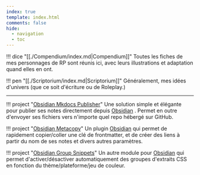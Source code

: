 ```yaml
---
index: true
template: index.html
comments: false
hide:
  - navigation
  - toc
---
```


<div class="grid cards" markdown>

!!! dice "[[./Compendium/index.md|Compendium]]"
    Toutes les fiches de mes personnages de RP sont réunis ici, avec leurs illustrations et adaptation quand elles en ont. 

!!! pen "[[./Scriptorium/index.md|Scriptorium]]"
    Généralement, mes idées d'univers (que ce soit d'écriture ou de Roleplay.)
</div>

---
<div class="grid cards" markdown>

!!! project "[Obsidian Mkdocs Publisher](https://obsidian-publisher.netlify.app/fr/)"
    Une solution simple et élégante pour publier ses notes directement depuis [Obsidian](https://www.obsidian.md/) . Permet en outre d'envoyer ses fichiers vers n'importe quel repo hébergé sur GitHub.

!!! project "[Obsidian Metacopy](https://github.com/Mara-Li/obsidian-metacopy)"
    Un plugin [Obsidian](https://www.obsidian.md/) qui permet de rapidement copier/coller une clé de frontmatter, et de créer des liens à partir du nom de ses notes et divers autres paramètres.

!!! project "[Obsidian Group Snippets](https://github.com/Mara-Li/obsidian-group-snippets)"
    Un autre module pour [Obsidian](https://www.obidian.md) qui permet d'activer/désactiver automatiquement des groupes d'extraits CSS en fonction du thème/plateforme/jeu de couleur. 

</div>